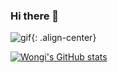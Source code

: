 ### Hi there 👋

![gif](https://user-images.githubusercontent.com/77471641/106565943-f077eb00-6572-11eb-912e-7feb2d7553bd.gif){: .align-center}

[![Wongi's GitHub stats](https://github-readme-stats.vercel.app/api?username=hksoftcorn&count_private=true&show_icons=true&theme=buefy)](https://github.com/anuraghazra/github-readme-stats)


<!--
**hksoftcorn/hksoftcorn** is a ✨ _special_ ✨ repository because its `README.md` (this file) appears on your GitHub profile.

Here are some ideas to get you started:

- 🔭 I’m currently working on ...
- 🌱 I’m currently learning ...
- 👯 I’m looking to collaborate on ...
- 🤔 I’m looking for help with ...
- 💬 Ask me about ...
- 📫 How to reach me: ...
- 😄 Pronouns: ...
- ⚡ Fun fact: ...
-->
